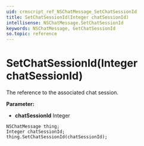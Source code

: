 ```yaml
---
uid: crmscript_ref_NSChatMessage_SetChatSessionId
title: SetChatSessionId(Integer chatSessionId)
intellisense: NSChatMessage.SetChatSessionId
keywords: NSChatMessage, GetChatSessionId
so.topic: reference
---
```


# SetChatSessionId(Integer chatSessionId)

The reference to the associated chat session.

**Parameter:** 
 - **chatSessionId** Integer

```crmscript
NSChatMessage thing;
Integer chatSessionId;
thing.SetChatSessionId(chatSessionId);
```

